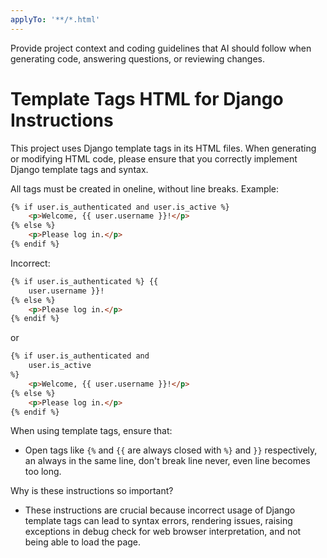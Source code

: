 ```yaml
---
applyTo: '**/*.html'
---
```

Provide project context and coding guidelines that AI should follow when generating code, answering questions, or reviewing changes.

# Template Tags HTML for Django Instructions

This project uses Django template tags in its HTML files. When generating or modifying HTML code, please ensure that you correctly implement Django template tags and syntax.

All tags must be created in oneline, without line breaks.
Example:
```html
{% if user.is_authenticated and user.is_active %}
    <p>Welcome, {{ user.username }}!</p>
{% else %}
    <p>Please log in.</p>
{% endif %}
```
Incorrect:
```html
{% if user.is_authenticated %} {{
    user.username }}!
{% else %}
    <p>Please log in.</p>
{% endif %}
```

or

```html
{% if user.is_authenticated and
    user.is_active
%}
    <p>Welcome, {{ user.username }}!</p>
{% else %}
    <p>Please log in.</p>
{% endif %}
```

When using template tags, ensure that:

- Open tags like `{%` and `{{` are always closed with `%}` and `}}` respectively, an always in the same line, don't break line never, even line becomes too long.

Why is these instructions so important?
- These instructions are crucial because incorrect usage of Django template tags can lead to syntax errors, rendering issues, raising exceptions in debug check for web browser interpretation, and not being able to load the page.
